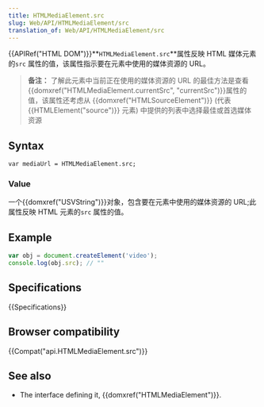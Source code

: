 ```yaml
---
title: HTMLMediaElement.src
slug: Web/API/HTMLMediaElement/src
translation_of: Web/API/HTMLMediaElement/src
---
```

{{APIRef("HTML DOM")}}**`HTMLMediaElement.src`**属性反映 HTML 媒体元素的`src` 属性的值，该属性指示要在元素中使用的媒体资源的 URL。

> **备注：** 了解此元素中当前正在使用的媒体资源的 URL 的最佳方法是查看 {{domxref("HTMLMediaElement.currentSrc", "currentSrc")}}属性的值，该属性还考虑从 {{domxref("HTMLSourceElement")}} (代表 {{HTMLElement("source")}} 元素) 中提供的列表中选择最佳或首选媒体资源

## Syntax

```plain
var mediaUrl = HTMLMediaElement.src;
```

### Value

一个{{domxref("USVString")}}对象，包含要在元素中使用的媒体资源的 URL;此属性反映 HTML 元素的`src` 属性的值。

## Example

```js
var obj = document.createElement('video');
console.log(obj.src); // ""
```

## Specifications

{{Specifications}}

## Browser compatibility

{{Compat("api.HTMLMediaElement.src")}}

## See also

- The interface defining it, {{domxref("HTMLMediaElement")}}.
